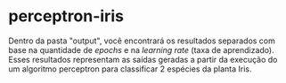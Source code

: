 # perceptron-iris

Dentro da pasta "output", você encontrará os resultados separados com base na quantidade de _epochs_ e na _learning rate_ (taxa de aprendizado). Esses resultados representam as saídas geradas a partir da execução do um algoritmo perceptron para classificar 2 espécies da planta Iris.
